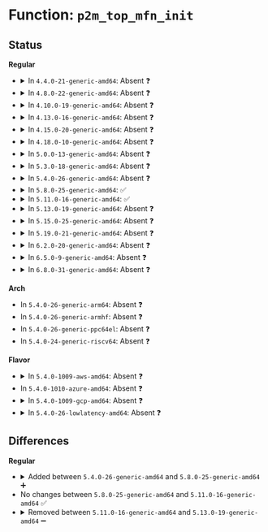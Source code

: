 # Function: <code>p2m_top_mfn_init</code>

## Status
<b>Regular</b>
<ul>
<li>
<details>
<summary>In <code>4.4.0-21-generic-amd64</code>: Absent ❓</summary>

```json
{
  "name": "p2m_top_mfn_init",
  "collision_type": "Unique Static",
  "inline_type": "Full",
  "funcs": [
    {
      "addr": 18446744071587333377,
      "name": "p2m_top_mfn_init",
      "external": false,
      "loc": "arch/x86/xen/p2m.c:140",
      "file": "arch/x86/xen/p2m.c",
      "inline": "not declared, inlined",
      "caller_inline": [
        "arch/x86/xen/p2m.c:xen_build_mfn_list_list"
      ],
      "caller_func": []
    }
  ],
  "symbols": []
}
```
</details>
</li>
<li>
<details>
<summary>In <code>4.8.0-22-generic-amd64</code>: Absent ❓</summary>

```json
{
  "name": "p2m_top_mfn_init",
  "collision_type": "Unique Static",
  "inline_type": "Full",
  "funcs": [
    {
      "addr": 18446744071587831870,
      "name": "p2m_top_mfn_init",
      "external": false,
      "loc": "arch/x86/xen/p2m.c:140",
      "file": "arch/x86/xen/p2m.c",
      "inline": "not declared, inlined",
      "caller_inline": [
        "arch/x86/xen/p2m.c:xen_build_mfn_list_list"
      ],
      "caller_func": []
    }
  ],
  "symbols": []
}
```
</details>
</li>
<li>
<details>
<summary>In <code>4.10.0-19-generic-amd64</code>: Absent ❓</summary>

```json
{
  "name": "p2m_top_mfn_init",
  "collision_type": "Unique Static",
  "inline_type": "Full",
  "funcs": [
    {
      "addr": 18446744071588047198,
      "name": "p2m_top_mfn_init",
      "external": false,
      "loc": "arch/x86/xen/p2m.c:140",
      "file": "arch/x86/xen/p2m.c",
      "inline": "not declared, inlined",
      "caller_inline": [
        "arch/x86/xen/p2m.c:xen_build_mfn_list_list"
      ],
      "caller_func": []
    }
  ],
  "symbols": []
}
```
</details>
</li>
<li>
<details>
<summary>In <code>4.13.0-16-generic-amd64</code>: Absent ❓</summary>

```json
{
  "name": "p2m_top_mfn_init",
  "collision_type": "Unique Static",
  "inline_type": "Full",
  "funcs": [
    {
      "addr": 18446744071588273984,
      "name": "p2m_top_mfn_init",
      "external": false,
      "loc": "arch/x86/xen/p2m.c:140",
      "file": "arch/x86/xen/p2m.c",
      "inline": "not declared, inlined",
      "caller_inline": [
        "arch/x86/xen/p2m.c:xen_build_mfn_list_list"
      ],
      "caller_func": []
    }
  ],
  "symbols": []
}
```
</details>
</li>
<li>
<details>
<summary>In <code>4.15.0-20-generic-amd64</code>: Absent ❓</summary>

```json
{
  "name": "p2m_top_mfn_init",
  "collision_type": "Unique Static",
  "inline_type": "Full",
  "funcs": [
    {
      "addr": 18446744071588839559,
      "name": "p2m_top_mfn_init",
      "external": false,
      "loc": "arch/x86/xen/p2m.c:140",
      "file": "arch/x86/xen/p2m.c",
      "inline": "not declared, inlined",
      "caller_inline": [
        "arch/x86/xen/p2m.c:xen_build_mfn_list_list"
      ],
      "caller_func": []
    }
  ],
  "symbols": []
}
```
</details>
</li>
<li>
<details>
<summary>In <code>4.18.0-10-generic-amd64</code>: Absent ❓</summary>

```json
{
  "name": "p2m_top_mfn_init",
  "collision_type": "Unique Static",
  "inline_type": "Full",
  "funcs": [
    {
      "addr": 18446744071589218953,
      "name": "p2m_top_mfn_init",
      "external": false,
      "loc": "arch/x86/xen/p2m.c:140",
      "file": "arch/x86/xen/p2m.c",
      "inline": "not declared, inlined",
      "caller_inline": [
        "arch/x86/xen/p2m.c:xen_build_mfn_list_list"
      ],
      "caller_func": []
    }
  ],
  "symbols": []
}
```
</details>
</li>
<li>
<details>
<summary>In <code>5.0.0-13-generic-amd64</code>: Absent ❓</summary>

```json
{
  "name": "p2m_top_mfn_init",
  "collision_type": "Unique Static",
  "inline_type": "Full",
  "funcs": [
    {
      "addr": 18446744071589460921,
      "name": "p2m_top_mfn_init",
      "external": false,
      "loc": "arch/x86/xen/p2m.c:142",
      "file": "arch/x86/xen/p2m.c",
      "inline": "not declared, inlined",
      "caller_inline": [
        "arch/x86/xen/p2m.c:xen_build_mfn_list_list"
      ],
      "caller_func": []
    }
  ],
  "symbols": []
}
```
</details>
</li>
<li>
<details>
<summary>In <code>5.3.0-18-generic-amd64</code>: Absent ❓</summary>

```json
{
  "name": "p2m_top_mfn_init",
  "collision_type": "Unique Static",
  "inline_type": "Full",
  "funcs": [
    {
      "addr": 18446744071589921705,
      "name": "p2m_top_mfn_init",
      "external": false,
      "loc": "arch/x86/xen/p2m.c:142",
      "file": "arch/x86/xen/p2m.c",
      "inline": "not declared, inlined",
      "caller_inline": [
        "arch/x86/xen/p2m.c:xen_build_mfn_list_list"
      ],
      "caller_func": []
    }
  ],
  "symbols": []
}
```
</details>
</li>
<li>
<details>
<summary>In <code>5.4.0-26-generic-amd64</code>: Absent ❓</summary>

```json
{
  "name": "p2m_top_mfn_init",
  "collision_type": "Unique Static",
  "inline_type": "Full",
  "funcs": [
    {
      "addr": 18446744071590147897,
      "name": "p2m_top_mfn_init",
      "external": false,
      "loc": "arch/x86/xen/p2m.c:142",
      "file": "arch/x86/xen/p2m.c",
      "inline": "not declared, inlined",
      "caller_inline": [
        "arch/x86/xen/p2m.c:xen_build_mfn_list_list"
      ],
      "caller_func": []
    }
  ],
  "symbols": []
}
```
</details>
</li>
<li>
<details>
<summary>In <code>5.8.0-25-generic-amd64</code>: ✅</summary>

```c
void p2m_top_mfn_init(long unsigned int * top)
```

```json
{
  "name": "p2m_top_mfn_init",
  "collision_type": "Unique Static",
  "inline_type": "No",
  "funcs": [
    {
      "addr": 18446744071578988880,
      "name": "p2m_top_mfn_init",
      "external": false,
      "loc": "arch/x86/xen/p2m.c:142",
      "file": "arch/x86/xen/p2m.c",
      "inline": "seen, unknown",
      "caller_inline": [],
      "caller_func": [
        "arch/x86/xen/p2m.c:xen_build_mfn_list_list"
      ]
    }
  ],
  "symbols": [
    {
      "addr": 18446744071578988880,
      "name": "p2m_top_mfn_init",
      "section": ".text",
      "bind": "STB_LOCAL",
      "size": 183
    }
  ]
}
```
</details>
</li>
<li>
<details>
<summary>In <code>5.11.0-16-generic-amd64</code>: ✅</summary>

```c
void p2m_top_mfn_init(long unsigned int * top)
```

```json
{
  "name": "p2m_top_mfn_init",
  "collision_type": "Unique Static",
  "inline_type": "No",
  "funcs": [
    {
      "addr": 18446744071578990368,
      "name": "p2m_top_mfn_init",
      "external": false,
      "loc": "arch/x86/xen/p2m.c:142",
      "file": "arch/x86/xen/p2m.c",
      "inline": "seen, unknown",
      "caller_inline": [],
      "caller_func": [
        "arch/x86/xen/p2m.c:xen_build_mfn_list_list"
      ]
    }
  ],
  "symbols": [
    {
      "addr": 18446744071578990368,
      "name": "p2m_top_mfn_init",
      "section": ".text",
      "bind": "STB_LOCAL",
      "size": 183
    }
  ]
}
```
</details>
</li>
<li>
<details>
<summary>In <code>5.13.0-19-generic-amd64</code>: Absent ❓</summary>

```json
{
  "name": "p2m_top_mfn_init",
  "collision_type": "Unique Static",
  "inline_type": "Full",
  "funcs": [
    {
      "addr": 18446744071591605572,
      "name": "p2m_top_mfn_init",
      "external": false,
      "loc": "arch/x86/xen/p2m.c:142",
      "file": "arch/x86/xen/p2m.c",
      "inline": "not declared, inlined",
      "caller_inline": [
        "arch/x86/xen/p2m.c:xen_build_mfn_list_list"
      ],
      "caller_func": []
    }
  ],
  "symbols": []
}
```
</details>
</li>
<li>
<details>
<summary>In <code>5.15.0-25-generic-amd64</code>: Absent ❓</summary>

```json
{
  "name": "p2m_top_mfn_init",
  "collision_type": "Unique Static",
  "inline_type": "Full",
  "funcs": [
    {
      "addr": 18446744071592778676,
      "name": "p2m_top_mfn_init",
      "external": false,
      "loc": "arch/x86/xen/p2m.c:142",
      "file": "arch/x86/xen/p2m.c",
      "inline": "not declared, inlined",
      "caller_inline": [
        "arch/x86/xen/p2m.c:xen_build_mfn_list_list"
      ],
      "caller_func": []
    }
  ],
  "symbols": []
}
```
</details>
</li>
<li>
<details>
<summary>In <code>5.19.0-21-generic-amd64</code>: Absent ❓</summary>

```json
{
  "name": "p2m_top_mfn_init",
  "collision_type": "Unique Static",
  "inline_type": "Full",
  "funcs": [
    {
      "addr": 18446744071594676465,
      "name": "p2m_top_mfn_init",
      "external": false,
      "loc": "arch/x86/xen/p2m.c:142",
      "file": "arch/x86/xen/p2m.c",
      "inline": "not declared, inlined",
      "caller_inline": [
        "arch/x86/xen/p2m.c:xen_build_mfn_list_list"
      ],
      "caller_func": []
    }
  ],
  "symbols": []
}
```
</details>
</li>
<li>
<details>
<summary>In <code>6.2.0-20-generic-amd64</code>: Absent ❓</summary>

```json
{
  "name": "p2m_top_mfn_init",
  "collision_type": "Unique Static",
  "inline_type": "Full",
  "funcs": [
    {
      "addr": 18446744071596411857,
      "name": "p2m_top_mfn_init",
      "external": false,
      "loc": "arch/x86/xen/p2m.c:137",
      "file": "arch/x86/xen/p2m.c",
      "inline": "not declared, inlined",
      "caller_inline": [
        "arch/x86/xen/p2m.c:xen_build_mfn_list_list"
      ],
      "caller_func": []
    }
  ],
  "symbols": []
}
```
</details>
</li>
<li>
<details>
<summary>In <code>6.5.0-9-generic-amd64</code>: Absent ❓</summary>

```json
{
  "name": "p2m_top_mfn_init",
  "collision_type": "Unique Static",
  "inline_type": "Full",
  "funcs": [
    {
      "addr": 18446744071596951708,
      "name": "p2m_top_mfn_init",
      "external": false,
      "loc": "arch/x86/xen/p2m.c:137",
      "file": "arch/x86/xen/p2m.c",
      "inline": "not declared, inlined",
      "caller_inline": [
        "arch/x86/xen/p2m.c:xen_build_mfn_list_list"
      ],
      "caller_func": []
    }
  ],
  "symbols": []
}
```
</details>
</li>
<li>
<details>
<summary>In <code>6.8.0-31-generic-amd64</code>: Absent ❓</summary>

```json
{
  "name": "p2m_top_mfn_init",
  "collision_type": "Unique Static",
  "inline_type": "Full",
  "funcs": [
    {
      "addr": 18446744071597879228,
      "name": "p2m_top_mfn_init",
      "external": false,
      "loc": "arch/x86/xen/p2m.c:137",
      "file": "arch/x86/xen/p2m.c",
      "inline": "not declared, inlined",
      "caller_inline": [
        "arch/x86/xen/p2m.c:xen_build_mfn_list_list"
      ],
      "caller_func": []
    }
  ],
  "symbols": []
}
```
</details>
</li>
</ul>
<b>Arch</b>
<ul>
<li>
In <code>5.4.0-26-generic-arm64</code>: Absent ❓
</li>
<li>
In <code>5.4.0-26-generic-armhf</code>: Absent ❓
</li>
<li>
In <code>5.4.0-26-generic-ppc64el</code>: Absent ❓
</li>
<li>
In <code>5.4.0-24-generic-riscv64</code>: Absent ❓
</li>
</ul>
<b>Flavor</b>
<ul>
<li>
<details>
<summary>In <code>5.4.0-1009-aws-amd64</code>: Absent ❓</summary>

```json
{
  "name": "p2m_top_mfn_init",
  "collision_type": "Unique Static",
  "inline_type": "Full",
  "funcs": [
    {
      "addr": 18446744071589750185,
      "name": "p2m_top_mfn_init",
      "external": false,
      "loc": "arch/x86/xen/p2m.c:142",
      "file": "arch/x86/xen/p2m.c",
      "inline": "not declared, inlined",
      "caller_inline": [
        "arch/x86/xen/p2m.c:xen_build_mfn_list_list"
      ],
      "caller_func": []
    }
  ],
  "symbols": []
}
```
</details>
</li>
<li>
In <code>5.4.0-1010-azure-amd64</code>: Absent ❓
</li>
<li>
<details>
<summary>In <code>5.4.0-1009-gcp-amd64</code>: Absent ❓</summary>

```json
{
  "name": "p2m_top_mfn_init",
  "collision_type": "Unique Static",
  "inline_type": "Full",
  "funcs": [
    {
      "addr": 18446744071590193593,
      "name": "p2m_top_mfn_init",
      "external": false,
      "loc": "arch/x86/xen/p2m.c:142",
      "file": "arch/x86/xen/p2m.c",
      "inline": "not declared, inlined",
      "caller_inline": [
        "arch/x86/xen/p2m.c:xen_build_mfn_list_list"
      ],
      "caller_func": []
    }
  ],
  "symbols": []
}
```
</details>
</li>
<li>
<details>
<summary>In <code>5.4.0-26-lowlatency-amd64</code>: Absent ❓</summary>

```json
{
  "name": "p2m_top_mfn_init",
  "collision_type": "Unique Static",
  "inline_type": "Full",
  "funcs": [
    {
      "addr": 18446744071590244025,
      "name": "p2m_top_mfn_init",
      "external": false,
      "loc": "arch/x86/xen/p2m.c:142",
      "file": "arch/x86/xen/p2m.c",
      "inline": "not declared, inlined",
      "caller_inline": [
        "arch/x86/xen/p2m.c:xen_build_mfn_list_list"
      ],
      "caller_func": []
    }
  ],
  "symbols": []
}
```
</details>
</li>
</ul>

## Differences
<b>Regular</b>
<ul>
<li>
<details>
<summary>Added between <code>5.4.0-26-generic-amd64</code> and <code>5.8.0-25-generic-amd64</code> ➕</summary>

```c
void p2m_top_mfn_init(long unsigned int * top)
```
</details>
</li>
<li>
No changes between <code>5.8.0-25-generic-amd64</code> and <code>5.11.0-16-generic-amd64</code> ✅
</li>
<li>
<details>
<summary>Removed between <code>5.11.0-16-generic-amd64</code> and <code>5.13.0-19-generic-amd64</code> ➖</summary>

```c
void p2m_top_mfn_init(long unsigned int * top)
```
</details>
</li>
</ul>
